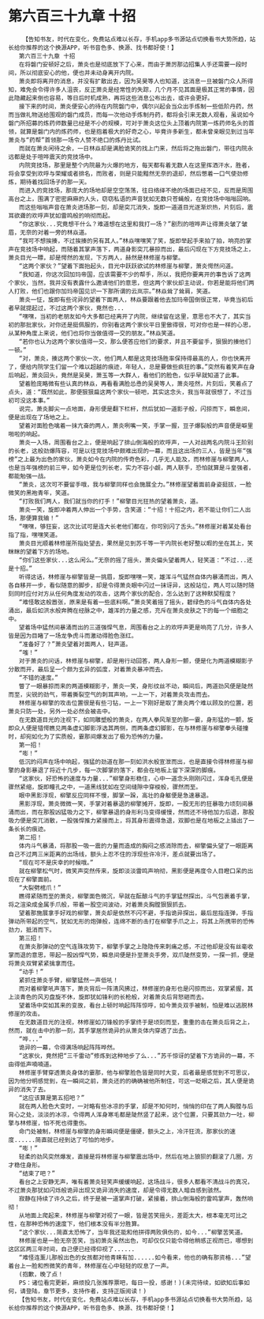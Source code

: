 # 第六百三十九章 十招
        【告知书友，时代在变化，免费站点难以长存，手机app多书源站点切换看书大势所趋，站长给你推荐的这个换源APP，听书音色多、换源、找书都好使！】
       第六百三十九章 十招
       在将磐门安顿好之后，萧炎也是彻底放下了心来，而由于萧厉那边招集人手还需要一段时间，所以彻底安心的他，便也并未动身离开内院。
       萧炎即将离开的消息，并没有扩散出去，因为吴昊等人也知道，这消息一旦被磐门众人所得知，难免会令得许多人沮丧，反正萧炎是经常性的失踪，几个月不见其面是极其正常的事情，因此隐藏起来倒也容易，等日后时机成熟，再将这些消息公布出去，或许会更好。
       接下来的时间，萧炎便安心的待在内院磐门中，偶尔兴起会当众出手炼制一些低阶丹药，然而当做礼物送给围观的磐门成员，而每一次他动手炼制丹药，都将会引来无数人观看，虽说如今磐门所招募的炼药师数量已经是不小的规模，可对于萧炎这位头上顶着内院第一炼药师名头的首领，就算是磐门内的炼药师，也是抱着极大的好奇之心，毕竟许多新生，都未曾亲眼见到过当年萧炎与“药帮”首领那一场令人赞不绝口的炼丹比试。
       而就在萧炎闲待之余，一日林焱却是满脸诡笑的找上门来，然后将之拖出磐门，带往内院永远都是处于喧哗震天的竞技场中。
       内院竞技场，那里是整个内院最为火爆的地方，每天都有着无数人在这里挥洒汗水，胜者，将会享受到欢呼与荣耀或者排名，而败者，则是只能黯然无奈的退却，然后憋着一口气使劲修炼，期待着找回场子的那一天。
       而进入的竞技场，那庞大的场地却是空空荡荡，往日络绎不绝的场面已经不见，反而是周围高台之上，围满了密密麻麻的人头，窃窃私语的声音犹如无数只苍蝇般，在竞技场中嗡嗡回响。
       而这些嗡嗡声音在萧炎进场那一刻，却是突兀消失，旋即一道道目光逐渐炽热，片刻后，震耳欲聋的欢呼声犹如雷鸣般的响彻而起。
       “你这家伙...究竟想干什么？难道想在这里和我打一场？”剧烈的喧哗声让得萧炎皱了皱眉，无奈的对着一旁的林焱道。
       “我可不想挨揍，不过挨揍的另有其人。”林焱嘿嘿笑了笑，旋即举起手来拍了拍，响亮的掌声在竞技场中响起，而随着其掌声落下，两道身影突兀暴掠而出，最后闪现在下方竞技场之上，萧炎目光一瞟，却是愕然的发现，下方两人，赫然是林修崖与柳擎。
       “这两个家伙？”望着下面抬起头，目光中跃跃欲试的林修崖与柳擎，萧炎愕然问道。
       “我知道，你这次回加玛帝国，应该需要不少的帮手，所以，我把你要离开的事告诉了这两个家伙，当然，我并没有表露什么邀请他们的意思，但这两个家伙却主动说，你若是能将他们两人打败，他们也跟你加玛帝国见识一下那所谓的云岚宗。”林焱耸了耸肩，笑道。
       萧炎一怔，旋即有些诧异的望着下面两人，林焱要跟着他去加玛帝国倒很正常，毕竟当初后者早就提起过，不过这两个家伙，竟然也...
       “嘿嘿，当初的老朋友如今大多都已经离开了内院，继续留在这里，意思也不大了，其实当初的那批家伙，对你还是挺佩服的，你别看这两个家伙平日里傲得很，可对你也是一样的心思，从某种角度上来说，他们也将你当做值得一交的朋友。”林焱笑道。
       “若你也认为这两个家伙值得一交，那么便答应他们的要求，并且不要留手，狠狠的揍他们一顿。”
       “对，萧炎，揍这两个家伙一次，他们两人都是这竞技场胜率保持得最高的人，你也快离开了，便给内院学生们留一个难以超越的痕迹，年轻人，总是要做些疯狂的事。”突然有着笑声在身后响起，萧炎回头，竟然是吴昊，萧玉等一大群人，看他们的脸色，似乎早就知道了此事。
       望着脸庞略微有些认真的林焱，再看看满脸怂恿的吴昊等人，萧炎哑然，片刻后，笑着点了点头，道：“既然如此，那便狠狠扁这两个家伙一顿吧，其实这念头，我当年就很想了，不过当初可没这本事。”
       说完，萧炎脚尖一点地面，身形便是翻下栏杆，然后犹如一道影子般，闪掠而下，瞬息间，便是出现在了场地之上。
       望着对面脸色噙着一抹亢奋的两人，萧炎咧嘴一笑，手掌一握，豆子爆裂般的声音便是噼里啪啦的响起。
       萧炎一入场，周围看台之上，便是响起了排山倒海般的欢呼声，一人对战两名内院斗王阶别的长老，这般劲爆阵容，可是以往竞技场中颇难出现的一幕，而且这出场的三人，皆是当年“强榜”之上最为出色的家伙，萧炎如今在内院的传奇色彩，几乎无人能及，而林修崖与柳擎两人，也是当年强榜的前三甲，如今更是位列长老，实力不容小觑，两人联手，恐怕就算是斗皇强者，都能勉强一战。
       “萧炎，这次可不要留手哦，我与柳擎同样也会施展全力。”林修崖望着面前身姿挺拔，一脸微笑的黑袍青年，笑道。
       “打败我们两人，我们就当你的打手！”柳擎目光狂热的望着萧炎，道。
       萧炎一笑，旋即冲着两人伸出一个手势，含笑道：“十招！十招之内，若不能让你们二人出场，那便算我输！”
       “嘿嘿，够狂妄，这次比试可是连大长老他们都在，你可别闪了舌头。”林修崖对着某处看台指了指，嘿嘿笑道。
       萧炎目光顺着林修崖所指处望去，果然是见到苏千等一干内院长老好整以暇的坐在其上，笑眯眯的望着下方的场地。
       “你们这些家伙...这么闲么。”无奈的摇了摇头，萧炎偏头望着两人，轻笑道：“不过...还是十招。”
       听得这话，林修崖与柳擎皆是一挑眉，旋即嘿嘿一笑，雄浑斗气猛然自体内暴涌而出，两人各自移开一步，看似随意的脚步，却是令得萧炎眼中闪过一抹讶异，这般站位，两人可以随时随刻同时应付对方从任何角度发动的攻击，这两个家伙的配合，怎么达到了这种默契程度？
       “难怪敢这般嚣张，原来是有着一些底料啊。”萧炎笑着摇了摇头，碧绿色的斗气自体内各处涌出，最后如洪水般奔腾在经脉之中，雄浑的力量之感，充斥在萧炎皮肤之下的每一个细胞之中。
       望着场中猛然间暴涌而出的三道强悍气息，周围看台之上的欢呼声更是响亮了几分，许多人皆是因为目睹了一场龙争虎斗而激动得脸色涨红。
       “准备好了？”萧炎望着对面两人，轻声道。
       “嗤！”
       对于萧炎的问话，林修崖与柳擎，却是用行动回答，两人身形一颤，便是化为两道模糊影子分散而开，最后呈一个颇为玄异的弧度，对着萧炎暴冲而去。
       “不错的速度。”
       瞥了一眼暴掠而来的两道模糊影子，萧炎一笑，身形纹丝不动，瞬间后，两道劲风便是陡然而至，尖锐的劲气，带着撕裂空气的刺耳声响，一上一下，对着萧炎攻击而去。
       林修崖与柳擎的攻击位置很是有些刁钻，一上一下刚好是取了萧炎两个难以顾及的位置，若萧炎只防一处，另外一处必然会被击中。
       在无数道目光的注视下，如同雕塑般的萧炎，在两人拳风渐至的那一霎，身形猛的一颤，旋即众人便是错愕瞧见两条虚幻脚影浮选其两侧，而两条虚幻脚影，在与林修崖与柳擎拳头碰撞时，却宛如化为了实质般，霎那间爆发出了极为恐怖的力量。
       第一招！
       “嘭！”
       低沉的闷声在场中响起，强猛的劲道在那一刻如洪水般宣泄而出，也是直接令得林修崖与柳擎的身影暴退了将近十几步，每一次脚掌的落下，都会在地板上留下深深的脚痕。
       “这家伙，好恐怖的速度与力量...”柳擎身形稳住，心中一道念头刚刚闪过，浑身毛孔便是骤然紧缩，旋即瞳孔之中，一道黑线犹如在空间缝隙中穿梭般，骤然而至。
       眼中黑影浮现，柳擎反应同样不慢，脚掌一跺，高壮的身躯便是急速暴退。
       黑影浮现，萧炎微微一笑，手掌对着暴退的柳擎摊开，旋即，一股无形的狂暴吸力顷刻间暴涌而出，而在那股凶猛吸力之下，柳擎暴退的身形利马变得缓慢，然而还不待他加力后退，那股吸力便是突兀消散，一股强悍推力紧接而上，将其身形震得急退，双脚也是在地板之上插出了一条长长的痕迹。
       第二招！
       体内斗气暴涌，将那股一吸一震的力量而造成的胸闷之感消除而去，柳擎偏头望了一眼距离自己不过两三米距离的出场线，额头上忍不住的浮现些许冷汗，差点就要出场了。
       “现在可不是庆幸的时候哦。”
       就在柳擎松气时，微笑声突然传来，旋即淡淡雷鸣声响彻，黑影便是再度令人目瞪口呆的出现在了柳擎面前。
       “大裂劈棺爪！”
       瞧得紧随而至的萧炎，柳擎面色微沉，早就在酝酿斗气的手掌猛然探出，斗气包裹着手掌，将之渲染成金属手爪般，带着一股空间波动，对着萧炎胸膛狠狠抓去。
       望着那施展拿手好戏的柳擎，萧炎却是依然不闪不避，手指诡异探出，最后屈指连弹，手指弹动所带起的空气，犹如无形的炮弹般，连绵不断的击打在柳擎手爪之上，将其上所携带的恐怖劲力，抵消而下。
       第三招！
       在萧炎那弹动的空气连珠攻势下，柳擎手掌之上隐隐传来刺痛之感，不过他却是没有丝毫收掌而退的意思，带起一股凶悍气势，瞬息间便是扑至萧炎手旁，双爪陡然变势，一探一抓，便是将萧炎双臂紧紧擒拿而住。
       “动手！”
       紧抓住萧炎手臂，柳擎猛然一声低吼！
       而对着柳擎吼声落下，萧炎背后一阵清风拂过，林修崖的身形也是闪掠而出，双掌紧握，其上淡青色的风刃盘旋不休，旋即犹如锋利的长枪般，对着萧炎后背怒砸而去。
       望着场中突如其来的变故，看台上顿时响起阵阵惊呼，如今萧炎双手被制，怕是难以逃脱林修崖的攻击。
       在无数道目光的注视，林修崖如刀锋般的手掌终于是顷刻而至，重重的击在萧炎后背之上，然而，就在击中的那一刻，其手掌居然诡异的从萧炎体内穿透了出去。
       “哗...”
       诡异的一幕，令得满场响起阵阵哗然。
       “这家伙，竟然把“三千雷动”修炼到这种地步了么...”苏千惊讶的望着下方诡异的一幕，不由得低声喃喃道。
       林修崖手臂穿透萧炎身体的霎那，他与柳擎脸色皆是同时大变，后者最是感觉到不可思议，因为他分明感觉到，在一瞬间之前，萧炎还的的确确被他所制住，可这一眨眼之后，其人便是诡异的消失了去。
       “这应该算是第五招吧？”
       就在两人脸色大变时，一对略有些冰凉的手掌，却是不知何时，悄悄的印在了两人胸膛与后背心之处，淡淡的冰凉，令得两人浑身寒毛都是陡然竖了起来，这个位置，只要其劲力一吐，柳擎与林修崖，怕不死也得重伤。
       命门处被制，林修崖与柳擎的身形瞬间便是僵硬，额头之上，冷汗狂流，那家伙的速度......简直就已经到达了可怕的地步。
       “嘭！”
       轻柔的劲风突然爆发，直接是将林修崖与柳擎震出场中，然后在地上狼狈的翻滚了几圈，方才稳住身形。
       “结束了吧？”
       看台之上安静无声，唯有着萧炎轻笑声缓缓响起，这场战斗，很多人都看不清战斗的真况，不过萧炎那犹如闪烁般诡异出现又诡异消失的速度，却是令得无数人暗自感到骇然。
       寂静在持续了许久之后，终于是被一道掌声打破，紧接着，排山倒海般的雷鸣掌声，轰然响彻！
       从地面上爬起来，林修崖与柳擎对视了一眼，皆是苦笑摇头，差距太大，根本毫无可比之性，在那种恐怖的速度下，他们根本没有半分胜算。
       “这个家伙...简直太恐怖了，当年我还能和他拼得两败俱伤的，如今...”柳擎苦笑道。
       林修崖也是一脸无奈苦笑，当初萧炎虽然出色，可却仅仅只能令得他稍感正视而已，哪想到这区区两三年时间，自己便已经得仰视了......
       “难怪连薰儿那般出色的女孩都对他青睐有加......如今看来，他也的确有那资格...”望着台上一脸和煦微笑的青年，林修崖在心中轻轻的叹息了一声。
       (抱歉，晚了点！
       PS：诸位看完更新，麻烦投几张推荐票吧，每日一投，感谢！)(未完待续，如欲知后事如何，请登陆，章节更多，支持作者，支持正版阅读！)
       【告知书友，时代在变化，免费站点难以长存，手机app多书源站点切换看书大势所趋，站长给你推荐的这个换源APP，听书音色多、换源、找书都好使！】
